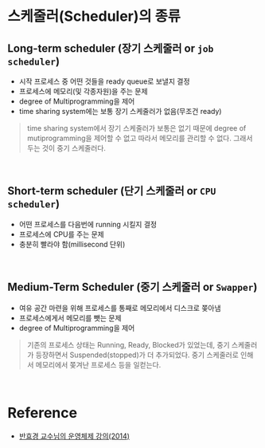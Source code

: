 # 스케줄러(Scheduler)의 종류

## Long-term scheduler (장기 스케줄러 or `job scheduler`) 

* 시작 프로세스 중 어떤 것들을 ready queue로 보낼지 결정
* 프로세스에 메모리(및 각종자원)을 주는 문제
* degree of Multiprogramming을 제어
* time sharing system에는 보통 장기 스케줄러가 없음(무조건 ready)

> time sharing system에서 장기 스케줄러가 보통은 없기 때문에 degree of mutiprogramming을 제어할 수 없고 따라서 메모리를 관리할 수 없다. 그래서 두는 것이 중기 스케줄러다.

</br>

## Short-term scheduler (단기 스케줄러  or `CPU scheduler`)

* 어떤 프로세스를 다음번에 running 시킬지 결정
* 프로세스에 CPU를 주는 문제
* 충분히 빨라야 함(millisecond 단위)

</br>

## Medium-Term Scheduler (중기 스케줄러 or `Swapper`)

* 여유 공간 마련을 위해 프로세스를 통째로 메모리에서 디스크로 쫒아냄
* 프로세스에게서 메모리를 뺏는 문제
* degree of Multiprogramming을 제어

> 기존의 프로세스 상태는 Running, Ready, Blocked가 있었는데, 중기 스케줄러가 등장하면서 Suspended(stopped)가 더 추가되었다. 중기 스케줄러로 인해서 메모리에서 쫒겨난 프로세스 등을 일컫는다.

</br>

#

# Reference

- [반효경 교수님의 운영체제 강의(2014)](https://core.ewha.ac.kr/publicview/C0101020140318134023355997?vmode=f)
